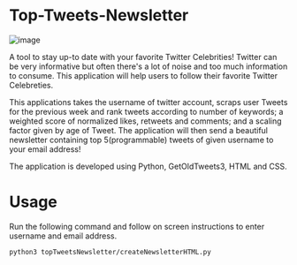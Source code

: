 # Top-Tweets-Newsletter

![image](https://user-images.githubusercontent.com/38189229/186083351-6f340083-0b53-450c-bdb5-9646b97ca0f5.png)

A tool to stay up-to date with your favorite Twitter Celebrities! Twitter can be very informative but often there's a lot of noise and too much information to consume. This application will help users to follow their favorite Twitter Celebreties. 

This applications takes the username of twitter account, scraps user Tweets for the previous week and rank tweets according to number of keywords; a weighted score of normalized likes, retweets and comments; and a scaling factor given by age of Tweet. The application will then send a beautiful newsletter containing top 5(programmable) tweets of given username to your email address!

The application is developed using Python, GetOldTweets3, HTML and CSS. 

# Usage
Run the following command and follow on screen instructions to enter username and email address.
```
python3 topTweetsNewsletter/createNewsletterHTML.py 
```
